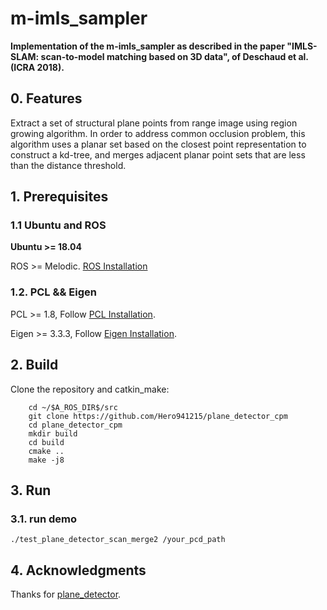 # m-imls_sampler

**Implementation of the m-imls_sampler as described in the paper "IMLS-SLAM: scan-to-model matching based on 3D data", of Deschaud et al. (ICRA 2018).**

## 0. Features
Extract a set of structural plane points from range image using region growing algorithm. In order to address common occlusion problem, this algorithm uses a planar set based on the closest point representation to construct a kd-tree, and merges adjacent planar point sets that are less than the distance threshold.

## 1. Prerequisites
### 1.1 **Ubuntu** and **ROS**
**Ubuntu >= 18.04**

ROS    >= Melodic. [ROS Installation](http://wiki.ros.org/ROS/Installation)

### 1.2. **PCL && Eigen**
PCL    >= 1.8,   Follow [PCL Installation](http://www.pointclouds.org/downloads/linux.html).

Eigen  >= 3.3.3, Follow [Eigen Installation](http://eigen.tuxfamily.org/index.php?title=Main_Page).

## 2. Build

Clone the repository and catkin_make:

```
    cd ~/$A_ROS_DIR$/src
    git clone https://github.com/Hero941215/plane_detector_cpm
    cd plane_detector_cpm
    mkdir build
    cd build
    cmake ..
    make -j8
```

## 3. Run
### 3.1. **run demo**

    ./test_plane_detector_scan_merge2 /your_pcd_path

## 4. Acknowledgments

Thanks for [plane_detector](https://github.com/robotics-upo/plane_detector).

